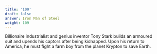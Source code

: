 ```yaml
---
title: '109'
draft: false
answer: Iron Man of Steel
weight: 109
---
```

Billionaire industrialist and genius inventor Tony Stark builds an armoured suit and upends his captors after being kidnapped. Upon his return to America, he must fight a farm boy from the planet Krypton to save Earth.